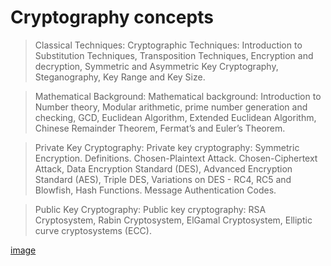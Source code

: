 # Cryptography concepts

> Classical Techniques: Cryptographic Techniques: Introduction to Substitution Techniques, Transposition Techniques, Encryption and decryption, Symmetric and Asymmetric Key Cryptography, Steganography, Key Range and Key Size.

> Mathematical Background: Mathematical background: Introduction to Number theory, Modular arithmetic, prime number generation and checking, GCD, Euclidean Algorithm, Extended Euclidean Algorithm, Chinese Remainder Theorem, Fermat’s and Euler’s Theorem.

> Private Key Cryptography: Private key cryptography: Symmetric Encryption. Definitions. Chosen-Plaintext Attack. Chosen-Ciphertext Attack, Data Encryption Standard (DES), Advanced Encryption Standard (AES), Triple DES, Variations on DES - RC4, RC5 and Blowfish, Hash Functions. Message Authentication Codes.

> Public Key Cryptography: Public key cryptography: RSA Cryptosystem, Rabin Cryptosystem, ElGamal Cryptosystem, Elliptic curve cryptosystems (ECC).

[image](https://github.com/kcharvi/Cryptography-course-codes/blob/main/image.png)
